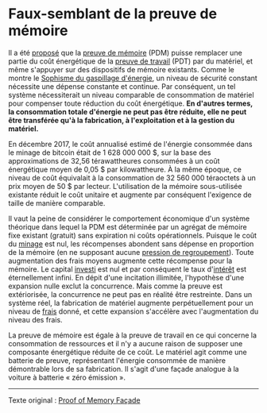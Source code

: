 Faux-semblant de la preuve de mémoire
=====================================

Il a été [proposé](https://eprint.iacr.org/2017/893.pdf) que la [preuve de mémoire](ch101-glossary.md#preuve-de-mémoire) (PDM) puisse remplacer une partie du coût énergétique de la [preuve de travail](ch101-glossary.md#preuve-de-travail) (PDT) par du matériel, et même s'appuyer sur des dispositifs de mémoire existants. Comme le montre le [Sophisme du gaspillage d'énergie](ch053-energy-waste-fallacy.md), un niveau de sécurité constant nécessite une dépense constante et continue. Par conséquent, un tel système nécessiterait un niveau comparable de consommation de matériel pour compenser toute réduction du coût énergétique. **En d'autres termes, la consommation totale d'énergie ne peut pas être réduite, elle ne peut être transférée qu'à la fabrication, à l'exploitation et à la gestion du matériel.**

En décembre 2017, le coût annualisé estimé de l'énergie consommée dans le minage de bitcoin était de 1 628 000 000 $, sur la base des approximations de 32,56 térawattheures consommées à un coût énergétique moyen de 0,05 $ par kilowattheure. À la même époque, ce niveau de coût équivalait à la consommation de 32 560 000 téraoctets à un prix moyen de 50 $ par lecteur. L'utilisation de la mémoire sous-utilisée existante réduit le coût unitaire et augmente par conséquent l'exigence de taille de manière comparable.

Il vaut la peine de considérer le comportement économique d'un système théorique dans lequel la PDM est déterminée par un agrégat de mémoire fixe existant (gratuit) sans expiration ni coûts opérationnels. Puisque le coût du [minage](ch101-glossary.md#minage) est nul, les récompenses abondent sans dépense en proportion de la mémoire (en ne supposant aucune [pression de regroupement](ch039-pooling-pressure-risk.md)). Toute augmentation des frais moyens augmente cette récompense pour la mémoire. Le capital [investi](ch101-glossary.md#prêter) est nul et par conséquent le taux d'[intérêt](ch101-glossary.md#intérêt) est éternellement infini. En dépit d'une incitation illimitée, l'hypothèse d'une expansion nulle exclut la concurrence. Mais comme la preuve est extériorisée, la concurrence ne peut pas en réalité être restreinte. Dans un système réel, la fabrication de matériel augmente perpétuellement pour un niveau de [frais](ch101-glossary.md#frais) donné, et cette expansion s'accélère avec l'augmentation du niveau des frais.

La preuve de mémoire est égale à la preuve de travail en ce qui concerne la consommation de ressources et il n'y a aucune raison de supposer une composante énergétique réduite de ce coût. Le matériel agit comme une batterie de preuve, représentant l'énergie consommée de manière démontrable lors de sa fabrication. Il s'agit d'une façade analogue à la voiture à batterie « zéro émission ».

---

Texte original : [Proof of Memory Façade](https://github.com/libbitcoin/libbitcoin-system/wiki/Proof-of-Memory-Fallacy)